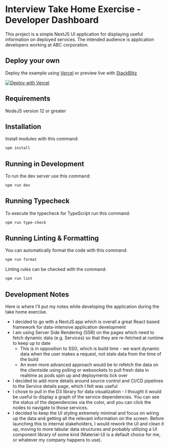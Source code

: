 # Interview Take Home Exercise - Developer Dashboard

This project is a simple NextJS UI application for displaying useful information on deployed services. The intended audience is application developers working at ABC corporation.

## Deploy your own

Deploy the example using [Vercel](https://vercel.com?utm_source=github&utm_medium=readme&utm_campaign=next-example) or preview live with [StackBlitz](https://stackblitz.com/github/vercel/next.js/tree/canary/examples/with-typescript)

[![Deploy with Vercel](https://vercel.com/button)](https://vercel.com/new/clone?repository-url=https://github.com/vercel/next.js/tree/canary/examples/with-typescript&project-name=with-typescript&repository-name=with-typescript)

## Requirements

NodeJS version 12 or greater

## Installation

Install modules with this command:

```bash
npm install
```

## Running in Development

To run the dev server use this command:

```bash
npm run dev
```

## Running Typecheck

To execute the typecheck for TypeScript run this command:

```bash
npm run type-check
```

## Running Linting & Formatting

You can automatically format the code with this command:

```bash
npm run format
```

Linting rules can be checked with the command:

```bash
npm run lint
```

## Development Notes

Here is where I'll put my notes while developing the application during the take home exercise.

- I decided to go with a NextJS app which is overall a great React based framework for data-intensive application development
- I am using Server Side Rendering (SSR) on the pages which need to fetch dynamic data (e.g. Services) so that they are re-fetched at runtime to keep up to date
  - This is in opposition to SSG, which is build time - we want dynamic data when the user makes a request, not stale data from the time of the build
  - An even more advanced approach would be to refetch the data on the clientside using polling or websockets to pull fresh data in realtime as pods spin up and deployments tick over
- I decided to add more details around source control and CI/CD pipelines to the Service details page, which I felt was useful
- I chose to pull in the D3 library for data visualization - I thought it would be useful to display a graph of the service dependencies. You can see the status of the dependencies via the color, and you can click the nodes to navigate to those services.
- I decided to keep the UI styling extremely minimal and focus on wiring up the data and getting all the relevant information on the screen. Before launching this to internal stakeholders, I would rework the UI and clean it up, moving to more tabular data structures and probably utilizing a UI component library of some kind (Material-UI is a default choice for me, or whatever my company happens to use).

